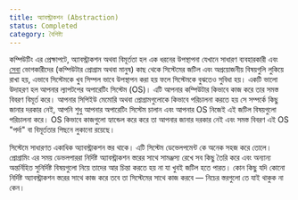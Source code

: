 ```yaml
---
title: অ্যাবস্ট্রাকশন (Abstraction)
status: Completed
category: বৈশিষ্ট্য
---
```


কম্পিউটিং এর প্রেক্ষাপটে, অ্যাবস্ট্রাকশন অথবা বিমূর্ততা হল এক ধরনের উপস্থাপনা যেখানে সাধারণ ব্যবহারকারী এবং [সেবা](/bn/service/) ভোগকারীদের (কম্পিউটার প্রোগ্রাম অথবা মানুষ) কাছ থেকে সিস্টেমের জটিল এবং অপ্রয়োজনীয় বিষয়গুলি লুকিয়ে রাখা হয়, এভাবে সিস্টেমকে খুব সিম্পল ভাবে উপস্থাপন করা হয় ফলে সিস্টেমকে বুঝতেও সুবিধা হয়। একটি ভালো উদাহরণ হল আপনার ল্যাপটপের অপারেটিং সিস্টেম (OS)। এটি আপনার কম্পিউটার কিভাবে কাজ করে তার সমস্ত বিবরণ বিমূর্ত করে। আপনার সিপিইউ মেমোরি অথবা প্রোগ্রামগুলোকে কিভাবে পরিচালনা করতে হয় সে সম্পর্কে কিছু জানার দরকার নেই, আপনি শুধু আপনার অপারেটিং সিস্টেম চালান এবং আপনার OS নিজেই এই জটিল বিষয়গুলো পরিচালনা করে। OS কিভাবে কাজগুলো হ্যান্ডেল করে করে তা আপনার জানার দরকার নেই এবং সমস্ত বিবরণ এই OS "পর্দা" বা বিমূর্ততার পিছনে লুকানো রয়েছে।

সিস্টেমে সাধারণত একাধিক অ্যাবস্ট্রাকশন স্তর থাকে। এটি সিস্টেম ডেভেলপমেন্ট কে অনেক সহজ করে তোলে। প্রোগ্রামিং এর সময় ডেভলপাররা নির্দিষ্ট অ্যাবস্ট্রাকশন স্তরের সাথে সামঞ্জস্য রেখে সব কিছু তৈরি করে এবং অন্যান্য অন্তর্নিহিত সুনির্দিষ্ট বিষয়গুলো নিয়ে তাদের আর চিন্তা করতে হয় না যা খুবই জটিল হতে পারত। কোন কিছু যদি কোনো নির্দিষ্ট অ্যাবস্ট্রাকশন স্তরের সাথে কাজ করে তবে তা সিস্টেমের সাথে কাজ করবে — নিচের স্তরগুলো তে যাই থাকুক না কেন।
